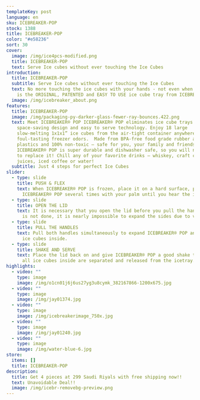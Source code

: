 ```yaml
---
templateKey: post
language: en
sku: ICEBREAKER-POP
stock: 1388
title: ICEBREAKER-POP
color: "#e58236"
sort: 30
cover:
  image: /img/ice4pcs-modified.png
  title: ICEBREAKER-POP
  text: Serve Ice cubes without ever touching the Ice Cubes
introduction:
  title: ICEBREAKER-POP
  subtitle: Serve Ice cubes without ever touching the Ice Cubes
  text: No more touching the ice cubes with your hands - not even when serving. It
    is the ORIGINAL, PATENTED and EASY TO USE ice cube tray from ICEBREAKER®
  image: /img/icebreaker_about.png
features:
  title: ICEBREAKER-POP
  image: /img/packaging-py-darker-glass-fewer-ray-bounces.422.png
  text: Meet ICEBREAKER® POP ICEBREAKER® POP eliminates ice cube trays with its
    space-saving design and easy to serve technology. Enjoy 18 large
    slow-melting 1x1x1” ice cubes from the air-tight container anywhere without
    foul-tasting freezer odors.  Made from BPA-free food grade rubber and
    plastics and 100% non-toxic — safe for you, your family and friends. Plus
    ICEBREAKER® POP is super durable and dishwasher safe, so you will never have
    to replace it! Chill any of your favorite drinks — whiskey, craft cocktails,
    juices, iced coffee or water!
  subtitle: Just 4 steps for perfect Ice Cubes
slider:
  - type: slide
    title: PUSH & FLEX
    text: When ICEBREAKER® POP is frozen, place it on a hard surface, push down on
      ICEBREAKER® POP several times with your palm until you hear the ice crack.
  - type: slide
    title: OPEN THE LID
    text: It is necessary that you open the lid before you pull the handles. If this
      is not done, it is nearly impossible to expand the sides due to vacuum.
  - type: slide
    title: PULL THE HANDLES
    text: Pull both handles simultaneously to expand ICEBREAKER® POP and release the
      ice cubes inside.
  - type: slide
    title: SHAKE AND SERVE
    text: Place the lid back on and give ICEBREAKER® POP a good shake to ensure that
      all ice cubes inside are separated and released from the icetray.
highlights:
  - video: ""
    type: image
    image: /img/o1cn01j6j6us27yg3u8cymk_382167866-1200x675.jpg
  - video: ""
    type: image
    image: /img/jay01374.jpg
  - video: ""
    type: image
    image: /img/icebreakerimage_750x.jpg
  - video: ""
    type: image
    image: /img/jay01240.jpg
  - video: ""
    type: image
    image: /img/water-blue-6.jpg
store:
  items: []
  title: ICEBREAKER-POP
description:
  title: Get 4 pieces at 299 Saudi Riyals with free shipping now!!
  text: Unavoidable Deal!!
  image: /img/icebr-removebg-preview.png
---
```

